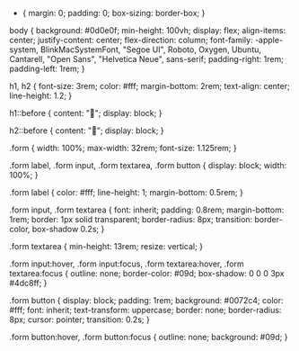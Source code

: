 * {
    margin: 0;
    padding: 0;
    box-sizing: border-box;
}

body {
    background: #0d0e0f;
    min-height: 100vh;
    display: flex;
    align-items: center;
    justify-content: center;
    flex-direction: column;
    font-family: -apple-system, BlinkMacSystemFont, "Segoe UI", Roboto, Oxygen,
        Ubuntu, Cantarell, "Open Sans", "Helvetica Neue", sans-serif;
    padding-right: 1rem;
    padding-left: 1rem;
}

h1,
h2 {
    font-size: 3rem;
    color: #fff;
    margin-bottom: 2rem;
    text-align: center;
    line-height: 1.2;
}

h1::before {
    content: "📧";
    display: block;
}

h2::before {
    content: "🐅";
    display: block;
}

.form {
    width: 100%;
    max-width: 32rem;
    font-size: 1.125rem;
}

.form label,
.form input,
.form textarea,
.form button {
    display: block;
    width: 100%;
}

.form label {
    color: #fff;
    line-height: 1;
    margin-bottom: 0.5rem;
}

.form input,
.form textarea {
    font: inherit;
    padding: 0.8rem;
    margin-bottom: 1rem;
    border: 1px solid transparent;
    border-radius: 8px;
    transition: border-color, box-shadow 0.2s;
}

.form textarea {
    min-height: 13rem;
    resize: vertical;
}

.form input:hover,
.form input:focus,
.form textarea:hover,
.form textarea:focus {
    outline: none;
    border-color: #09d;
    box-shadow: 0 0 0 3px #4dc8ff;
}

.form button {
    display: block;
    padding: 1rem;
    background: #0072c4;
    color: #fff;
    font: inherit;
    text-transform: uppercase;
    border: none;
    border-radius: 8px;
    cursor: pointer;
    transition: 0.2s;
}

.form button:hover,
.form button:focus {
    outline: none;
    background: #09d;
}
